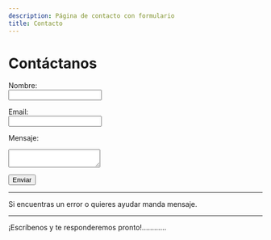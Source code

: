 ```yaml
---
description: Página de contacto con formulario
title: Contacto
---
```


# Contáctanos

<form method="POST" id="form">
  <input type="hidden" name="access_key" value="c5b57471-b9f1-43cb-90b6-8b4b8e4fe450">

<label for="nombre">Nombre:</label><br /> <input type="text" id="nombre" name="nombre" required /><br />

<label for="email">Email:</label><br /> <input type="email" id="email" name="email" required /><br />

<label for="message">Mensaje:</label><br />

  <textarea id="message" name="message" required></textarea><br />

<button type="submit">Enviar</button>

  <div id="result" style="margin-top:1em;"></div>
</form>

<script is:inline>
  const form = document.getElementById('form');
  const result = document.getElementById('result');

  form.addEventListener('submit', function(e) {
    e.preventDefault();
    const formData = new FormData(form);
    const object = Object.fromEntries(formData);
    const json = JSON.stringify(object);

    result.innerHTML = "Por favor espera...";

    fetch('https://api.web3forms.com/submit', {
      method: 'POST',
      headers: {
        'Content-Type': 'application/json',
        'Accept': 'application/json'
      },
      body: json
    })
    .then(async (response) => {
      let json = await response.json();
      if (response.status == 200) {
        result.innerHTML = json.message;
      } else {
        result.innerHTML = json.message;
      }
    })
    .catch(error => {
      console.error(error);
      result.innerHTML = "¡Ocurrió un error!";
    })
    .finally(() => {
      form.reset();
      setTimeout(() => {
        result.style.display = "none";
      }, 3000);
    });
  });
</script>

***

Si encuentras un error o quieres ayudar manda mensaje.

***

¡Escríbenos y te responderemos pronto!............ 

